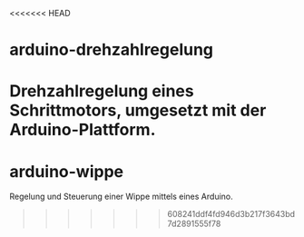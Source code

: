 <<<<<<< HEAD
# arduino-drehzahlregelung
Drehzahlregelung eines Schrittmotors, umgesetzt mit der Arduino-Plattform.
=======
# arduino-wippe
Regelung und Steuerung einer Wippe mittels eines Arduino.
>>>>>>> 608241ddf4fd946d3b217f3643bd7d2891555f78
